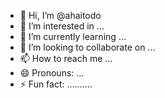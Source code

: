 - 👋 Hi, I’m @ahaitodo
- 👀 I’m interested in ...
- 🌱 I’m currently learning ...
- 💞️ I’m looking to collaborate on ...
- 📫 How to reach me ...
- 😄 Pronouns: ...
- ⚡ Fun fact: ..........

<!---
ahaitodo/ahaitodo is a ✨ special ✨ repository because its `README.md` (this file) appears on your GitHub profile.
You can click the Preview link to take a look at your changes.
--->
